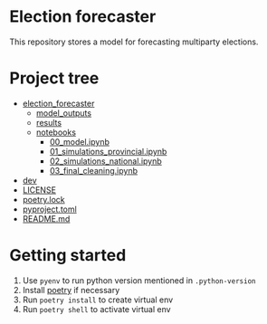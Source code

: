 # Election forecaster

This repository stores a model for forecasting multiparty elections.

# Project tree

 * [election_forecaster](./election_forecaster/) 
   * [model_outputs](./election_forecaster/model_outputs/)                                             
   * [results](./election_forecaster/results/)
   * [notebooks](./election_forecaster/notebooks/)
      * [00_model.ipynb](./election_forecaster/notebooks/00_model.ipynb)
      * [01_simulations_provincial.ipynb](./election_forecaster/notebooks/01_simulations_provincial.ipynb)
      * [02_simulations_national.ipynb](./election_forecaster/notebooks/01_simulations_national.ipynb)
      * [03_final_cleaning.ipynb](./election_forecaster/notebooks/03_final_cleaning.ipynb)
 * [dev](./dev/)
 * [LICENSE](./LICENSE)
 * [poetry.lock](./poetry.lock)
 * [pyproject.toml](./pyproject.toml)
 * [README.md](./README.md)

# Getting started

1. Use `pyenv` to run python version mentioned in `.python-version`
2. Install [poetry](https://poetry.eustace.io/docs/#installation) if necessary
3. Run `poetry install` to create virtual env
4. Run `poetry shell` to activate virtual env
